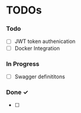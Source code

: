 # TODOs

### Todo

- [ ] JWT token authenication
- [ ] Docker Integration

### In Progress

- [ ] Swagger definititons

### Done ✓

- [ ]
